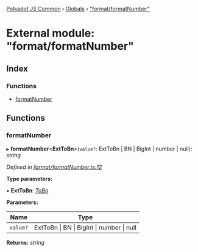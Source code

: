[Polkadot JS Common](../README.md) › [Globals](../globals.md) › ["format/formatNumber"](_format_formatnumber_.md)

# External module: "format/formatNumber"

## Index

### Functions

* [formatNumber](_format_formatnumber_.md#formatnumber)

## Functions

###  formatNumber

▸ **formatNumber**<**ExtToBn**>(`value?`: ExtToBn | BN | BigInt | number | null): *string*

*Defined in [format/formatNumber.ts:12](https://github.com/polkadot-js/common/blob/336df0d7/packages/util/src/format/formatNumber.ts#L12)*

**Type parameters:**

▪ **ExtToBn**: *[ToBn](../interfaces/_types_.tobn.md)*

**Parameters:**

Name | Type |
------ | ------ |
`value?` | ExtToBn &#124; BN &#124; BigInt &#124; number &#124; null |

**Returns:** *string*
